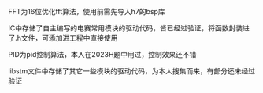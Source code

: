 FFT为16位优化fft算法，使用前需先导入h7的bsp库

IC中存储了自主编写的电赛常用模块的驱动代码，皆已经过验证，将函数封装进了.h文件，可添加进工程中直接使用

PID为pid控制算法，本人在2023H题中用过，控制效果还不错

libstm文件中存储了其它一些模块的驱动代码，为本人搜集而来，有部分还未经过验证
